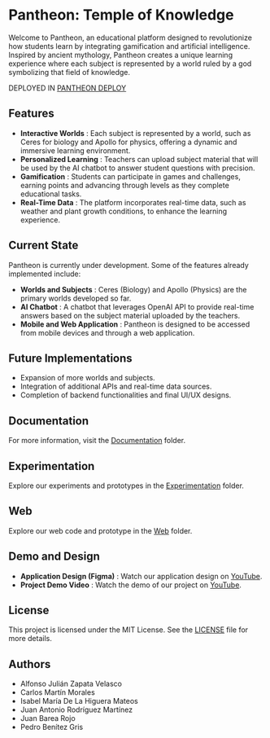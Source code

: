 # Pantheon: Temple of Knowledge

Welcome to Pantheon, an educational platform designed to revolutionize how students learn by integrating gamification and artificial intelligence. Inspired by ancient mythology, Pantheon creates a unique learning experience where each subject is represented by a world ruled by a god symbolizing that field of knowledge.

DEPLOYED IN  [PANTHEON DEPLOY](https://pantheon-space-app.web.app/about)

## Features

* **Interactive Worlds** : Each subject is represented by a world, such as Ceres for biology and Apollo for physics, offering a dynamic and immersive learning environment.
* **Personalized Learning** : Teachers can upload subject material that will be used by the AI chatbot to answer student questions with precision.
* **Gamification** : Students can participate in games and challenges, earning points and advancing through levels as they complete educational tasks.
* **Real-Time Data** : The platform incorporates real-time data, such as weather and plant growth conditions, to enhance the learning experience.

## Current State

Pantheon is currently under development. Some of the features already implemented include:

* **Worlds and Subjects** : Ceres (Biology) and Apollo (Physics) are the primary worlds developed so far.
* **AI Chatbot** : A chatbot that leverages OpenAI API to provide real-time answers based on the subject material uploaded by the teachers.
* **Mobile and Web Application** : Pantheon is designed to be accessed from mobile devices and through a web application.

## Future Implementations

* Expansion of more worlds and subjects.
* Integration of additional APIs and real-time data sources.
* Completion of backend functionalities and final UI/UX designs.

## Documentation

For more information, visit the [Documentation](./documentation) folder.

## Experimentation

Explore our experiments and prototypes in the [Experimentation](./experimentation) folder.

## Web

Explore our web code and prototype in the [Web](./web) folder.

## Demo and Design

* **Application Design (Figma)** : Watch our application design on [YouTube](https://www.youtube.com/watch?v=CBWO3N_miCQ&t=1s).
* **Project Demo Video** : Watch the demo of our project on [YouTube](https://www.youtube.com/watch?v=jB6zulRpi1A).

## License

This project is licensed under the MIT License. See the [LICENSE](./LICENSE) file for more details.

## Authors

* Alfonso Julián Zapata Velasco
* Carlos Martín Morales
* Isabel María De La Higuera Mateos
* Juan Antonio Rodríguez Martínez
* Juan Barea Rojo
* Pedro Benítez Gris
